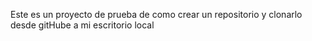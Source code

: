 Este es un proyecto de prueba de como crear un repositorio y clonarlo desde gitHube a mi escritorio local
